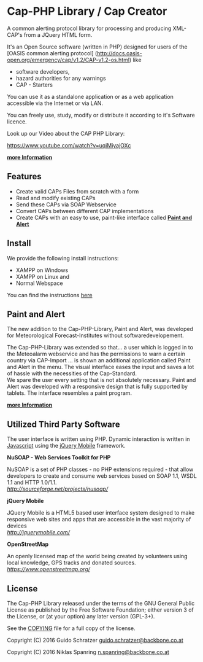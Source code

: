 # Cap-PHP Library / Cap Creator
A common alerting protocol library for processing and producing XML-CAP's from a JQuery HTML form.

It's an Open Source software (written in PHP) designed for users of the [OASIS common alerting protocol] (http://docs.oasis-open.org/emergency/cap/v1.2/CAP-v1.2-os.html) like
* software developers, 
* hazard authorities for any warnings
* CAP - Starters

You can use it as a standalone application or as a web application accessible via the Internet or via LAN.

You can freely use, study, modify or distribute it according to it's Software licence.

Look up our Video about the CAP PHP Library: 

https://www.youtube.com/watch?v=uqiMiyajOXc

[**more Information**](doc/)

## Features

* Create valid CAPs Files from scratch with a form
* Read and modify existing CAPs
* Send these CAPs via SOAP Webservice
* Convert CAPs between different CAP implementations
* Create CAPs with an easy to use, paint-like interface called [**Paint and Alert**](doc/PaintandAlert.md)


## Install

We provide the following install instructions:
* XAMPP on Windows
* XAMPP on Linux and 
* Normal Webspace

You can find the instructions [here](doc/install.md)

## Paint and Alert

The new addition to the Cap-PHP-Library, Paint and Alert, was developed for Meteorological Forecast-Institutes without softwaredevelopement.

The Cap-PHP-Library was extended so that...
a user which is logged in to the Meteoalarm webservice
and has the permissions to warn a certain country via CAP-Import
... is shown an additional application called Paint and Alert in the menu.
The visual interface eases the input and saves a lot of hassle with the necessities of the Cap-Standard. <br>We spare the user every setting that is not absolutely necessary. Paint and Alert was developed with a responsive design that is fully supported by tablets. The interface resembles a paint program.

[**more Information**](doc/PaintandAlert.md)



## Utilized Third Party Software

The user interface is written using PHP. Dynamic interaction is written in [Javascript](http://en.wikipedia.org/wiki/JavaScript) using the [jQuery Mobile](http://jquerymobile.com/) framework.
 
**NuSOAP - Web Services Toolkit for PHP**

NuSOAP is a set of PHP classes - no PHP extensions required - that allow developers to create and consume web services based on SOAP 1.1, WSDL 1.1 and HTTP 1.0/1.1.
<br>*http://sourceforge.net/projects/nusoap/*

**jQuery Mobile** 

JQuery Mobile is a HTML5 based user interface system designed to make responsive web sites and apps that are accessible in the vast majority of devices
<br>*http://jquerymobile.com/*

**OpenStreetMap**

An openly licensed map of the world being created by volunteers using local knowledge, GPS tracks and donated sources.
<br>*https://www.openstreetmap.org/*

## License

The Cap-PHP Library released under the terms of the GNU General Public License as published by the Free Software Foundation; either version 3 of the License, or (at your option) any later version (GPL-3+).

See the [COPYING](COPYING) file for a full copy of the license.

Copyright (C) 2016 Guido Schratzer <guido.schratzer@backbone.co.at>

Copyright (C) 2016 Niklas Spanring <n.spanring@backbone.co.at>
